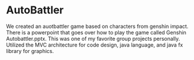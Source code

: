 # AutoBattler
We created an auotbattler game based on characters from genshin impact.
There is a powerpoint that goes over how to play the game called Genshin Autobattler.pptx.
This was one of my favorite group projects personally.
Utilized the MVC architecture for code design, java language, and java fx library for graphics.
